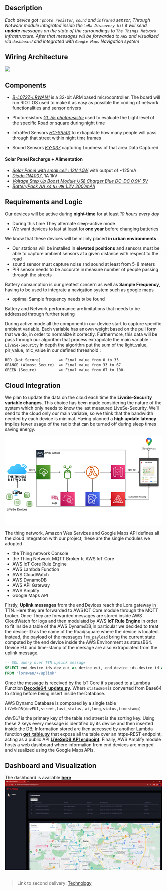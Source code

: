 ## Description

*Each device got : `photo resistor`, `sound` and `infrared` sensor; Through Network module integrated inside the `LoRa Discovery kit` it will send **update** messages on the state of the surroundings to `The Things Network` Infrastructure. After that messages will be forwarded to `AWS` and visualized via `dashboard` and integrated with `Google Maps` Navigation system*

## Wiring Architecture

![](https://github.com/nardoz-dev/projectName/blob/main/docs/sharedpictures/STMLiVeSe.jpg)

## Components

- [*B-L072Z-LRWAN1*](https://www.st.com/en/evaluation-tools/b-l072z-lrwan1.html) is a 32-bit ARM based microcontroller. The board will run RIOT OS used to make it as easy as possible the coding of network functionalities and sensor drivers

- Photoresistors [*GL 55 photoresistor*](https://www.kth.se/social/files/54ef17dbf27654753f437c56/GL5537.pdf) used to evaluate the Light level of the specific Road or square during night time

- InfraRed Sensors [*HC-SR501*](https://diyi0t.com/hc-sr501-pir-motion-sensor-arduino-esp8266-esp32/) to extrapolate how many people will pass through that street within night time frames

- Sound Sensors [*KY-037*](https://win.adrirobot.it/sensori/37_in_1/KY-037_KY-038-Microphone-sound-sensor-module.htm) capturing Loudness of that area Data Captured 

#### Solar Panel Recharge + Alimentation 
- [*Solar Panel with small cell : 12V 1.5W*](https://www.amazon.it/gp/product/B077JJPK63/ref=ox_sc_act_title_5?smid=A26FRN1T6ZMEY7&psc=1#HLCXComparisonWidget_feature_div) with output of ~125mA.
- [*Diodo 1N4007*](https://www.amazon.it/Haobase-100pcs-IN4007-DO-41-diodo-raddrizzatore-1000/dp/B01F4SQ6KU/ref=sr_1_10?__mk_it_IT=%C3%85M%C3%85%C5%BD%C3%95%C3%91&crid=3F94J5XG8YXWE&keywords=diodo+n4007&qid=1653065288&sprefix=diodo+%2Caps%2C76&sr=8-10), 1A 1kV
- [*Voltage Step Up Boost Module USB Charger Blue DC-DC 0.9V-5V*](https://www.amazon.com/gp/product/B00HG9SB7C/ref=as_li_tl?ie=UTF8&camp=1789&creative=390957&creativeASIN=B00HG9SB7C&linkCode=as2&tag=opegreene-20&linkId=FNKWH7VYDJEAXPOM)
- [*BatteryPack AA x4 `Ni-MH` 1.2V 2000mAh*](https://www.amazon.it/AmazonBasics-Ricaricabili-precaricate-confezione-Involucro/dp/B00CWNMR5Y/ref=sr_1_8?__mk_it_IT=%C3%85M%C3%85%C5%BD%C3%95%C3%91&crid=SMYI12E16FTB&keywords=batteria%2Baa%2Bricaricabile&qid=1653128512&sprefix=batteria%2Baa%2Bricaricabile%2Caps%2C79&sr=8-8&th=1)

## Requirements and Logic 

Our devices will be active during **night-time** for at least *10 hours every day*

- During this time They alternate sleep-active mode
- We want devices to last at least for **one year** before changing batteries 

We know that these devices will be mainly placed **in urban environments** :

- Our stations will be installed in **elevated positions** and sensors must be able to capture ambient sensors at a given distance with respect to the road
- sound sensor must capture noise and sound at least from 5-8 meters  
- PIR sensor needs to be accurate in measure number of people passing through the streets

Battery consumption is our greatest concern as well as **Sample Frequency**, having to be used to integrate a navigation system such as google maps 
 
- optimal Sample frequency needs to be found 

Battery and Network performance are limitations that needs to be addressed through further testing 


During active mode all the component in our device start to capture specific ambient variable. Each variable has an own weight based on the pull form that we do, in order to normalize it correctly. 
Furthermore, this data will be pass through our algorithm that process extrapolate the main variable  : `LiVeSe-Security` 
In depth the algorithm put the sum of the light_value, pir_value, mic_value in our defined threeshold : 

    RED (Not Secure)        => Final value from 0 to 33
    ORANGE (Almost Secure)  => Final value from 33 to 67
    GREEN (Secure)          => Final value from 67 to 100.

## Cloud Integration

We plan to update the data on the cloud each time the **LiveSe-Security variable changes**. This choice has been made considering the nature of the system which only needs to know the last measured LiveSe-Security. We’ll send to the cloud only our main variable, so we think that the bandwidth needed by each device is minimal. Having planned a **high update latency** implies fewer usage of the radio that can be turned off during sleep times saving energy.

![image](../sharedpictures/IntegrationAWS.png)

The thing network, Amazon Wes Services and Google Maps API defines all the cloud Integration with our project, these are the single modules we adopted

- the Thing network Console 
- the Thing Network MQTT Broker to AWS IoT Core
- AWS IoT Core Rule Engine
- AWS Lambda Function
- AWS CloudWatch
- AWS DynamoDB
- AWS API Gateway
- AWS Amplify
- Google Maps API

Firstly, **Uplink messages** from the end Devices reach the Lora gateway in TTN. Here they are forwarded to AWS IOT Core module through the MQTT broker. Once They are forwarded messages are stored inside AWS CloudWatch for logs and then modulated by AWS **IoT Rule Engine** in order to fit inside a table of the AWS DynamoDB;In particular we decided to treat the device-ID as the name of the Road/square where the device is located. Instead, the payload of the messages `frm_payload` bring the current state computed by the end device inside the AWS Environment as statusB64. Device EUI and time-stamp of the message are also extrapolated from the uplink message.

```sql
-- SQL query over TTN uplink message
SELECT end_device_ids.dev_eui as device_eui, end_device_ids.device_id as street, uplink_message.frm_payload as statusB64, received_at as time 
FROM 'lorawan/+/uplink'
```
Once the message is received by the IoT Core it's passed to a Lambda Function **[Decode64_update.py](/AWSlambdaFx/Decode64_update.py)**. Where `statusB64` is converted from Base64 to string before being insert inside the Database.

AWS Dynamo Database is composed by a single table `LiVeSeDB(devEUI,street,last_status,lat,long,status,timestamp)`

*devEUI* is the primary key of the table and street is the sorting key. Using these 2 keys every message is identified by its device and then inserted inside the DB; Information stored are then accessed by another Lambda function **[get_table.py](/AWSlambdaFx/get_table.py)** that expose all the table over an https-REST endpoint, acting as a public API **[LiVeSeDB API endpoint](https://42lal2bea7b5ufnq42umzkhxxy0zuhki.lambda-url.eu-west-1.on.aws/)**.
Finally, AWS Amplify module hosts a web dashboard where information from end devices are merged and visualized using the Google Maps APIs.

## Dashboard and Visualization


The dashboard is available **[here](https://master.d3coclnags0r33.amplifyapp.com/)**
![image](../sharedpictures/Dashboard.jpg)



## 
> Link to second delivery: [Technology](../2nddelivery/technology2.md)

